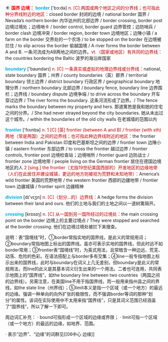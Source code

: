 ☀ <font color="red">**国界 边境：**</font>
<font color="sky blue">**border**</font> ['bɔ:də] 
<font color="#c00000">n. [C] 两国或两个地区之间的分界线；也可指此种分界线附近的地区：</font>closed border 封闭的边境 / national border 国界 / Nevada’s northern border 内华达州的北部边界 / border crossing, border post 边境过境处；边境哨卡 / border control, border guard 边界管控；边防哨兵 / border clash 边境冲突 / border region, border town 边境地区；边陲小镇 / a farm on the border 交界处的一个农场 / to be stopped on the border 在边境被拦住 / to slip across the border 偷越国境 / A river forms the border between A and B. 一条河流成为AB两地之间的边界。<font color="#c00000">vt.（国家或地区）有共同的边界线：</font>the countries bordering the Baltic 波罗的海沿岸国家 

<font color="sky blue">**boundary**</font> ['baʊndərɪ] 
<font color="#c00000">n. [C] 一条真实或虚拟的地理边界线或分界线：</font>national, state boundary 国界；州界 / county boundaries（英）郡界 / territorial boundary 领土边界 / district boundary 行政区界 / geographical boundary 地理分界 / northern boundary 北部边界 / boundary fence, boundary line 边界围栏；边界线 / boundary dispute 边境争端 / to drive across the boundary 开车穿过边界 / The river forms the boundary. 这条河流形成了边界。/ The fence marks the boundary between my property and hers. 那道篱笆是我和她的住宅之间的分界。/ She had never strayed beyond the city boundaries. 她从未出过这个城市。/ within the boundaries of the old city walls 在老城墙的范围以内

<font color="sky blue">**frontier**</font> ['frʌntɪə] 
<font color="#c00000">n. 1 [C] [英] frontier (between A and B) / frontier (with sth) 两地（常是两国）之间的边界线；也可指此种边界线附近的地区：</font>the frontier between India and Pakistan 印度和巴基斯坦之间的边界 / frontier town 边陲小镇 / eastern frontier 东部边界 / to cross the frontier 越过边界 / frontier controls, frontier post 边境检查站；边境哨所 / frontier guard 边防战士 / frontier zone 边境地带 / people living on the German frontier 居住在德国边境地区的人 <font color="#c00000">2 [sing.] the frontier（尤指19世纪美国西部的）开发地区的边缘地带（人们在此居住并建设城镇，更远的地方则被视为荒野和未知地带）：</font>America’s wild frontier 美国的荒野地带 / the western frontier 西部的边疆地带 / frontier town 边疆城镇 / frontier spirit 边疆精神

<font color="sky blue">**division**</font> [dɪ'vɪӡn] 
<font color="#c00000">n. [C]（划分…的）边界线：</font>A hedge forms the division between their land and ours. 他们的土地与我们的土地之间以一道树篱隔开。

<font color="sky blue">**crossing**</font> [krɒsɪŋ] 
<font color="#c00000">n. [C] 从一国到另一国所经过的过境处：</font>the main crossing point on the border 边境上的主要过境点 / They were stopped and searched at the border crossing. 他们在边境过境处被拦下来搜查。

说明：表“国境线”时，①border常指实地的国界线，是此义的常规用词；②boundary常指地图上标出的国界线。虽亦可表示实地的国界线，但此时远不如border常用；③frontier表“国境线”时，为英式用法，且常暗含一种边远、荒芜、动荡、危险的色彩。在语法搭配上与border多有交集；④line一般专指地图上标示出来的国界线，此时与boundary在词义上几无差别，但boundary是此义的常规用法，而line的此义是其基本词义衍生出来的一个用法。二者也可连用，共同表示地图上的“国界线”，如the boundary line between two countries（两国之间的边界线）。另需注意，在美国line不用于指国界线，而一般用来指州县之间的界线，如the state line（州界线）；⑤limit本义是指一个区域（或一个地方）的最远的边缘。强调一种单向的向外扩张的极限性，而不强调border等词的那种“划分”的属性。该词在实际使用中不太用来指“国界线”，只是其词义范围已经涵盖了“国界线”，所以了解一下即可。

周边词汇补充：
· bound可指形成一个区域的边缘或界限；
· limit可指一个区域（或一个地方）的最远的边缘，如地界、范围。

· 表示“边界”、“边缘”的词群见[[06中心 边缘]]

